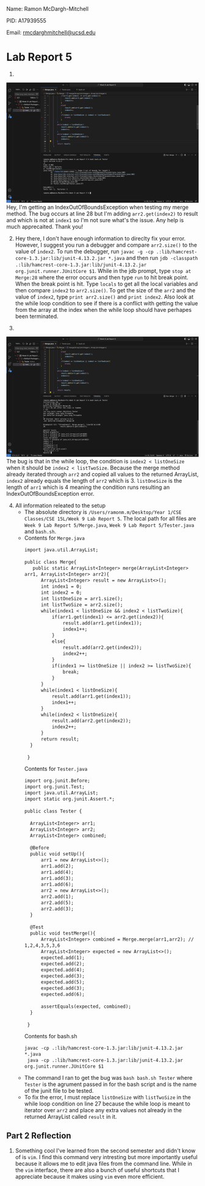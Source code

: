 Name: Ramon McDargh-Mitchell

PID: A17939555

Email: rmcdarghmitchell@ucsd.edu

# Lab Report 5

1.

![Image](originalPost.png)
   Hey, I'm getting an IndexOutOfBoundsException when testing my merge method. The bug occurs at line 28 but I'm adding `arr2.get(index2)` to result and which is not at `index1` so I'm not sure what's the issue. Any help is much apprecaited. Thank you!

2. Hey there, I don't have enough information to direclty fix your error. However, I suggest you run a debugger and compare `arr2.size()` to the value of `index2`. To run the debugger, run `javac -g -cp .:lib/hamcrest-core-1.3.jar:lib/junit-4.13.2.jar *.java` and then run `jdb -classpath .:lib/hamcrest-core-1.3.jar:lib/junit-4.13.2.jar org.junit.runner.JUnitCore $1`. While in the jdb prompt, type `stop at Merge:28` where the error occurs and then type `run` to hit break point. When the break point is hit. Type `locals` to get all the local variables and then compare `index2` to `arr2.size()`. To get the size of the `arr2` and the value of `index2`, type `print arr2.size()` and `print index2`. Also look at the while loop condition to see if there is a conflict with getting the value from the array at the index when the while loop should have perhapes been terminated.  

3.

![Image](advice.png)
   The bug is that in the while loop, the condition is `index2 < listOneSize` when it should be `index2 < listTwoSize`. Because the merge method already iterated through `arr2` and copied all values to the returned ArrayList, `index2` already equals the length of `arr2` which is 3. `listOneSize` is the length of `arr1` which is 4 meaning the condition runs resulting an IndexOutOfBoundsException error.
   
4. All information releated to the setup
   * The absolute directory is `/Users/ramonm.m/Desktop/Year 1/CSE Classes/CSE 15L/Week 9 Lab Report 5`. The local path for all files are `Week 9 Lab Report 5/Merge.java`, `Week 9 Lab Report 5/Tester.java` and `bash.sh`.
   * Contents for `Merge.java`
     ```
     import java.util.ArrayList;

     public class Merge{
        public static ArrayList<Integer> merge(ArrayList<Integer> arr1, ArrayList<Integer> arr2){
           ArrayList<Integer> result = new ArrayList<>();
           int index1 = 0;
           int index2 = 0;
           int listOneSize = arr1.size();
           int listTwoSize = arr2.size();
           while(index1 < listOneSize && index2 < listTwoSize){
               if(arr1.get(index1) <= arr2.get(index2)){
                   result.add(arr1.get(index1));
                   index1++;
               }
               else{
                   result.add(arr2.get(index2));
                   index2++;
               }
               if(index1 >= listOneSize || index2 >= listTwoSize){
                   break;
               }
           }
           while(index1 < listOneSize){
               result.add(arr1.get(index1));
               index1++;
           }
           while(index2 < listOneSize){
               result.add(arr2.get(index2));
               index2++;
           }
           return result;
       }

      }
     ```
     Contents for `Tester.java`
     ```
     import org.junit.Before;
     import org.junit.Test;
     import java.util.ArrayList;
     import static org.junit.Assert.*;

     public class Tester {
    
       ArrayList<Integer> arr1;
       ArrayList<Integer> arr2;
       ArrayList<Integer> combined;

       @Before
       public void setUp(){
           arr1 = new ArrayList<>();
           arr1.add(2);
           arr1.add(4);
           arr1.add(3);
           arr1.add(6);
           arr2 = new ArrayList<>();
           arr2.add(1);
           arr2.add(5);
           arr2.add(3);
       }

       @Test
       public void testMerge(){ 
           ArrayList<Integer> combined = Merge.merge(arr1,arr2); // 1,2,4,3,5,3,6
           ArrayList<Integer> expected = new ArrayList<>();
           expected.add(1);
           expected.add(2);
           expected.add(4);
           expected.add(3);
           expected.add(5);
           expected.add(3);
           expected.add(6);

           assertEquals(expected, combined);
       }
    
      }
     ```
     Contents for bash.sh
     ```
     javac -cp .:lib/hamcrest-core-1.3.jar:lib/junit-4.13.2.jar *.java
      java -cp .:lib/hamcrest-core-1.3.jar:lib/junit-4.13.2.jar org.junit.runner.JUnitCore $1 
     ```
   * The command I ran to get the bug was `bash bash.sh Tester` where `Tester` is the agrument passed in for the bash script and is the name of the junit file to be tested.
   * To fix the error, I must replace `listOneSize` with `listTwoSize` in the while loop condition on line 27 because the while loop is meant to iterator over `arr2` and place any extra values not already in the returned ArrayList called `result` in it.
  
## Part 2 Reflection

1. Something cool I've learned from the second semester and didn't know of is `vim`. I find this command very intresting but more importantly useful because it allows me to edit java files from the command line. While in the `vim` interface, there are also a bunch of useful shortcuts that I appreciate because it makes using `vim` even more efficient.
     
   
